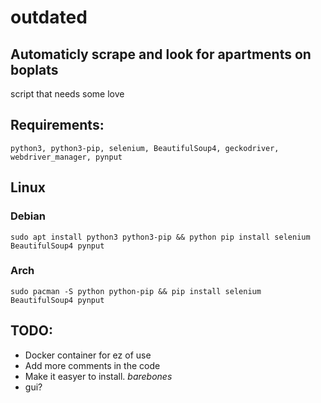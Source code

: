 <h1>outdated</h1>

<h2>Automaticly scrape and look for apartments on boplats</h2>
<p>
script that needs some love
</p>
<h2>Requirements:</h2>

	python3, python3-pip, selenium, BeautifulSoup4, geckodriver, webdriver_manager, pynput

<h2>Linux</h2>
<h3>Debian</h3>

	sudo apt install python3 python3-pip && python pip install selenium BeautifulSoup4 pynput

<h3>Arch</h3>

	sudo pacman -S python python-pip && pip install selenium BeautifulSoup4 pynput

<h2>TODO:</h2>
<ul>
	<li>Docker container for ez of use</li>
	<li>Add more comments in the code</li>
	<li>Make it easyer to install. <i>barebones</i> </li>
	<li>gui?</li>
</ul>

